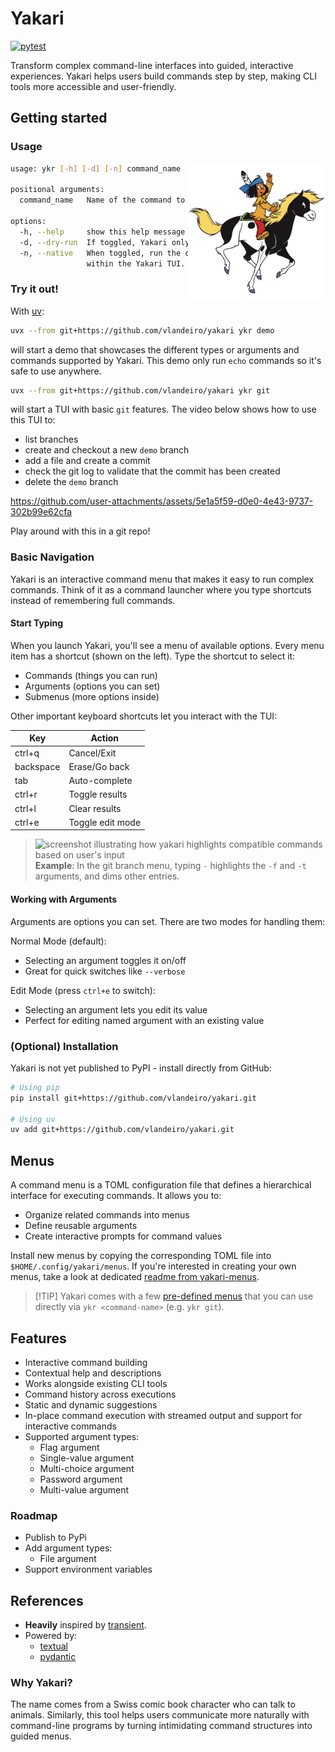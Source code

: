 # Yakari

[![pytest](https://github.com/vlandeiro/yakari/actions/workflows/python-test.yml/badge.svg)](https://github.com/vlandeiro/yakari/actions/workflows/python-test.yml)

Transform complex command-line interfaces into guided, interactive experiences.
Yakari helps users build commands step by step, making CLI tools more accessible
and user-friendly.


## Getting started

### Usage

<img src="./static/yakari.png" width="220" align="right" />

``` bash
usage: ykr [-h] [-d] [-n] command_name

positional arguments:
  command_name   Name of the command to execute

options:
  -h, --help     show this help message and exit
  -d, --dry-run  If toggled, Yakari only prints the command rather than running it.
  -n, --native   When toggled, run the command in the original shell instead of
                 within the Yakari TUI.
```

### Try it out!

With [uv](https://github.com/astral-sh/uv):

``` bash
uvx --from git+https://github.com/vlandeiro/yakari ykr demo
```

will start a demo that showcases the different types or arguments and commands
supported by Yakari. This demo only run `echo` commands so it's safe to use
anywhere.

``` bash
uvx --from git+https://github.com/vlandeiro/yakari ykr git
```

will start a TUI with basic `git` features. The video below shows how to use
this TUI to:

- list branches
- create and checkout a new `demo` branch
- add a file and create a commit
- check the git log to validate that the commit has been created
- delete the `demo` branch

https://github.com/user-attachments/assets/5e1a5f59-d0e0-4e43-9737-302b99e62cfa

Play around with this in a git repo!

### Basic Navigation

Yakari is an interactive command menu that makes it easy to run complex
commands. Think of it as a command launcher where you type shortcuts instead of
remembering full commands.

#### Start Typing

When you launch Yakari, you'll see a menu of available options. Every menu item has a shortcut (shown on the left). Type the shortcut to select it:
- Commands (things you can run)
- Arguments (options you can set)
- Submenus (more options inside)

Other important keyboard shortcuts let you interact with the TUI:

| Key         | Action                   |
|-------------|--------------------------|
| ctrl+q      | Cancel/Exit              |
| backspace   | Erase/Go back            |
| tab         | Auto-complete            |
| ctrl+r      | Toggle results           |
| ctrl+l      | Clear results            |
| ctrl+e      | Toggle edit mode         |

> ![screenshot illustrating how yakari highlights compatible commands based on user's input](https://github.com/user-attachments/assets/95489bcd-832a-488b-b4eb-e75b5bcb30ec)
> **Example**: In the git branch menu, typing `-` highlights the `-f` and `-t` arguments, and dims other entries.

#### Working with Arguments

Arguments are options you can set. There are two modes for handling them:

Normal Mode (default):
- Selecting an argument toggles it on/off
- Great for quick switches like `--verbose`

Edit Mode (press `ctrl+e` to switch):
- Selecting an argument lets you edit its value
- Perfect for editing named argument with an existing value


### (Optional) Installation

Yakari is not yet published to PyPI - install directly from GitHub:

```bash
# Using pip
pip install git+https://github.com/vlandeiro/yakari.git

# Using uv
uv add git+https://github.com/vlandeiro/yakari.git
```


## Menus

A command menu is a TOML configuration file that defines a hierarchical
interface for executing commands. It allows you to:
- Organize related commands into menus
- Define reusable arguments
- Create interactive prompts for command values

Install new menus by copying the corresponding TOML file into
`$HOME/.config/yakari/menus`. If you're interested in creating your own menus,
take a look at dedicated [readme from
yakari-menus](https://github.com/vlandeiro/yakari-menus/blob/main/README.md).

>[!TIP] Yakari comes with a few [pre-defined
> menus](https://github.com/vlandeiro/yakari-menus) that you can use directly
> via `ykr <command-name>` (e.g. `ykr git`).

## Features

- Interactive command building
- Contextual help and descriptions
- Works alongside existing CLI tools
- Command history across executions
- Static and dynamic suggestions
- In-place command execution with streamed output and support for interactive commands
- Supported argument types:
  - Flag argument
  - Single-value argument
  - Multi-choice argument 
  - Password argument
  - Multi-value argument

### Roadmap

- Publish to PyPi
- Add argument types:
  - File argument
- Support environment variables

## References

- **Heavily** inspired by [transient](https://github.com/magit/transient).
- Powered by:
  - [textual](https://github.com/Textualize/textual)
  - [pydantic](https://github.com/pydantic/pydantic)

### Why Yakari?

The name comes from a Swiss comic book character who can talk to animals.
Similarly, this tool helps users communicate more naturally with command-line
programs by turning intimidating command structures into guided menus.
